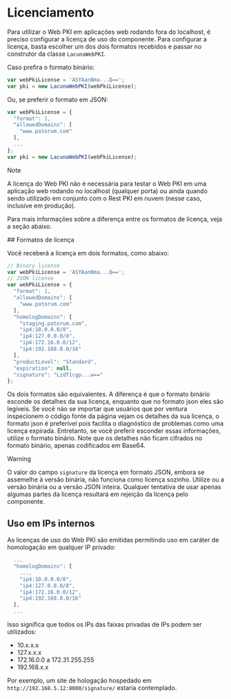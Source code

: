 ﻿# Licenciamento

Para utilizar o Web PKI em aplicações web rodando fora do localhost, é preciso configurar a licença de uso do componente. Para
configurar a licença, basta escolher um dos dois formatos recebidos e passar no construtor da classe `LacunaWebPKI`.

Caso prefira o formato binário:

```javascript
var webPkiLicense = 'ASYAanNma...Q==';
var pki = new LacunaWebPKI(webPkiLicense);
```

Ou, se preferir o formato em JSON:

```javascript
var webPkiLicense = {
  "format": 1,
  "allowedDomains": [
    "www.patorum.com"
  ],
  ...
};
var pki = new LacunaWebPKI(webPkiLicense);
```

> [!NOTE]
> A licença do Web PKI não é necessária para testar o Web PKI em uma aplicação web rodando no localhost (qualquer porta)
> ou ainda quando sendo utilizado em conjunto com o Rest PKI em nuvem (nesse caso, inclusive em produção).

Para mais informações sobre a diferença entre os formatos de licença, veja a seção abaixo.

<a name="formats" />
## Formatos de licença

Você receberá a licença em dois formatos, como abaixo:

```javascript
// Binary license
var webPkiLicense = 'ASYAanNma...Q==';
// JSON license
var webPkiLicense = {
  "format": 1,
  "allowedDomains": [
    "www.patorum.com"
  ],
  "homologDomains": [
    "staging.patorum.com",
    "ip4:10.0.0.0/8",
    "ip4:127.0.0.0/8",
    "ip4:172.16.0.0/12",
    "ip4:192.168.0.0/16"
  ],
  "productLevel": "Standard",
  "expiration": null,
  "signature": "LzdT1cgp...w=="
};
```

Os dois formatos são equivalentes. A diferença é que o formato binário esconde os detalhes da sua licença, enquanto que no formato json eles são legíveis.
Se você não se importar que usuários que por ventura inspecionem o código fonte da página vejam os detalhes da sua licença, o formato json é preferível pois
facilita o diagnóstico de problemas como uma licença expirada. Entretanto, se você preferir esconder essas informações, utilize o formato binário. Note que
os detalhes não ficam cifrados no formato binário, apenas codificados em Base64.

> [!WARNING]
> O valor do campo `signature` da licença em formato JSON, embora se assemelhe à versão binária, não funciona como licença sozinho. Utilize ou a versão
> binária ou a versão JSON inteira. Qualquer tentativa de usar apenas algumas partes da licença resultará em rejeição da licença pelo componente.

## Uso em IPs internos

As licenças de uso do Web PKI são emitidas permitindo uso em caráter de homologação em qualquer IP privado:

```javascript
  ...
  "homologDomains": [
    ...,
    "ip4:10.0.0.0/8",
    "ip4:127.0.0.0/8",
    "ip4:172.16.0.0/12",
    "ip4:192.168.0.0/16"
  ],
  ...
```

Isso significa que todos os IPs das faixas privadas de IPs podem ser utilizados:

* 10.x.x.x
* 127.x.x.x
* 172.16.0.0 a 172.31.255.255
* 192.168.x.x

Por exemplo, um site de hologação hospedado em `http://192.168.5.12:8000/signature/` estaria contemplado.
